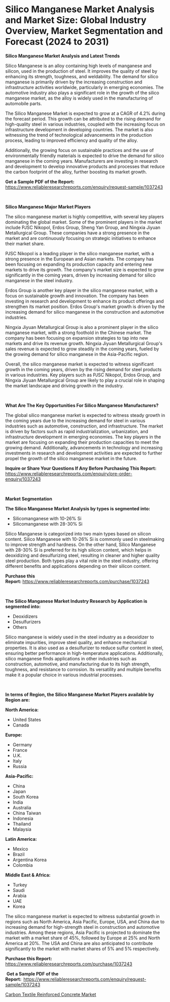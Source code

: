 <p><h1>Silico Manganese Market Analysis and Market Size: Global Industry Overview, Market Segmentation and Forecast (2024 to 2031)</h1></p><p><strong>Silico Manganese Market Analysis and Latest Trends</strong></p>
<p><p>Silico Manganese is an alloy containing high levels of manganese and silicon, used in the production of steel. It improves the quality of steel by enhancing its strength, toughness, and weldability. The demand for silico manganese is primarily driven by the increasing construction and infrastructure activities worldwide, particularly in emerging economies. The automotive industry also plays a significant role in the growth of the silico manganese market, as the alloy is widely used in the manufacturing of automobile parts.</p><p>The Silico Manganese Market is expected to grow at a CAGR of 4.2% during the forecast period. This growth can be attributed to the rising demand for high-quality steel in various industries, coupled with the increasing focus on infrastructure development in developing countries. The market is also witnessing the trend of technological advancements in the production process, leading to improved efficiency and quality of the alloy.</p><p>Additionally, the growing focus on sustainable practices and the use of environmentally friendly materials is expected to drive the demand for silico manganese in the coming years. Manufacturers are investing in research and development to develop innovative products and processes that reduce the carbon footprint of the alloy, further boosting its market growth.</p></p>
<p><strong>Get a Sample PDF of the Report:&nbsp;</strong> <a href="https://www.reliableresearchreports.com/enquiry/request-sample/1037243">https://www.reliableresearchreports.com/enquiry/request-sample/1037243</a></p>
<p>&nbsp;</p>
<p><strong>Silico Manganese Major Market Players</strong></p>
<p><p>The silico manganese market is highly competitive, with several key players dominating the global market. Some of the prominent players in the market include PJSC Nikopol, Erdos Group, Sheng Yan Group, and Ningxia Jiyuan Metallurgical Group. These companies have a strong presence in the market and are continuously focusing on strategic initiatives to enhance their market share.</p><p>PJSC Nikopol is a leading player in the silico manganese market, with a strong presence in the European and Asian markets. The company has been focusing on expanding its production capacity and entering new markets to drive its growth. The company's market size is expected to grow significantly in the coming years, driven by increasing demand for silico manganese in the steel industry.</p><p>Erdos Group is another key player in the silico manganese market, with a focus on sustainable growth and innovation. The company has been investing in research and development to enhance its product offerings and strengthen its market position. Erdos Group's market growth is driven by the increasing demand for silico manganese in the construction and automotive industries.</p><p>Ningxia Jiyuan Metallurgical Group is also a prominent player in the silico manganese market, with a strong foothold in the Chinese market. The company has been focusing on expansion strategies to tap into new markets and drive its revenue growth. Ningxia Jiyuan Metallurgical Group's sales revenue is expected to grow steadily in the coming years, fueled by the growing demand for silico manganese in the Asia-Pacific region.</p><p>Overall, the silico manganese market is expected to witness significant growth in the coming years, driven by the rising demand for steel products in various industries. Key players such as PJSC Nikopol, Erdos Group, and Ningxia Jiyuan Metallurgical Group are likely to play a crucial role in shaping the market landscape and driving growth in the industry.</p></p>
<p>&nbsp;</p>
<p><strong>What Are The Key Opportunities For Silico Manganese Manufacturers?</strong></p>
<p><p>The global silico manganese market is expected to witness steady growth in the coming years due to the increasing demand for steel in various industries such as automotive, construction, and infrastructure. The market is driven by factors such as rapid industrialization, urbanization, and infrastructure development in emerging economies. The key players in the market are focusing on expanding their production capacities to meet the growing demand. Additionally, advancements in technology and increasing investments in research and development activities are expected to further propel the growth of the silico manganese market in the future.</p></p>
<p><strong>Inquire or Share Your Questions If Any Before Purchasing This Report:</strong> <a href="https://www.reliableresearchreports.com/enquiry/pre-order-enquiry/1037243">https://www.reliableresearchreports.com/enquiry/pre-order-enquiry/1037243</a></p>
<p>&nbsp;</p>
<p><strong>Market Segmentation</strong></p>
<p><strong>The Silico Manganese Market Analysis by types is segmented into:</strong></p>
<p><ul><li>Silicomanganese with 10-26% Si</li><li>Silicomanganese with 28-30% Si</li></ul></p>
<p><p>Silico Manganese is categorized into two main types based on silicon content. Silico Manganese with 10-26% Si is commonly used in steelmaking to improve strength and hardness. On the other hand, Silico Manganese with 28-30% Si is preferred for its high silicon content, which helps in deoxidizing and desulfurizing steel, resulting in cleaner and higher quality steel production. Both types play a vital role in the steel industry, offering different benefits and applications depending on their silicon content.</p></p>
<p><strong>Purchase this Report:&nbsp;</strong><a href="https://www.reliableresearchreports.com/purchase/1037243">https://www.reliableresearchreports.com/purchase/1037243</a></p>
<p>&nbsp;</p>
<p><strong>The Silico Manganese Market Industry Research by Application is segmented into:</strong></p>
<p><ul><li>Deoxidizers</li><li>Desulfurizers</li><li>Others</li></ul></p>
<p><p>Silico manganese is widely used in the steel industry as a deoxidizer to eliminate impurities, improve steel quality, and enhance mechanical properties. It is also used as a desulfurizer to reduce sulfur content in steel, ensuring better performance in high-temperature applications. Additionally, silico manganese finds applications in other industries such as construction, automotive, and manufacturing due to its high strength, toughness, and resistance to corrosion. Its versatility and multiple benefits make it a popular choice in various industrial processes.</p></p>
<p>&nbsp;</p>
<p><strong>In terms of Region, the Silico Manganese Market Players available by Region are:</strong></p>
<p>
    <p> <strong> North America: </strong>
        <ul>
            <li>United States</li>
            <li>Canada</li>
        </ul>
        </p> 
    <p> <strong> Europe: </strong>
        <ul>
            <li>Germany</li>
            <li>France</li>
            <li>U.K.</li>
            <li>Italy</li>
            <li>Russia</li>
        </ul>
        </p> 
    <p> <strong> Asia-Pacific: </strong>
        <ul>
            <li>China</li>
            <li>Japan</li>
            <li>South Korea</li>
            <li>India</li>
            <li>Australia</li>
            <li>China Taiwan</li>
            <li>Indonesia</li>
            <li>Thailand</li>
            <li>Malaysia</li>
        </ul>
        </p> 
    <p> <strong> Latin America: </strong>
        <ul>
            <li>Mexico</li>
            <li>Brazil</li>
            <li>Argentina Korea</li>
            <li>Colombia</li>
        </ul>
        </p> 
    <p> <strong> Middle East & Africa: </strong>
        <ul>
            <li>Turkey</li>
            <li>Saudi</li>
            <li>Arabia</li>
            <li>UAE</li>
            <li>Korea</li>
        </ul>
    </p>
    </p>
<p><p>The silico manganese market is expected to witness substantial growth in regions such as North America, Asia Pacific, Europe, USA, and China due to increasing demand for high-strength steel in construction and automotive industries. Among these regions, Asia Pacific is projected to dominate the market with a market share of 45%, followed by Europe at 25% and North America at 20%. The USA and China are also anticipated to contribute significantly to the market with market shares of 5% and 5% respectively.</p></p>
<p><strong>Purchase this Report: </strong><a href="https://www.reliableresearchreports.com/purchase/1037243">https://www.reliableresearchreports.com/purchase/1037243</a></p>
<p>&nbsp;<strong>Get a Sample PDF of the Report:&nbsp;&nbsp;</strong><a href="https://www.reliableresearchreports.com/enquiry/request-sample/1037243">https://www.reliableresearchreports.com/enquiry/request-sample/1037243</a></p>
<p><strong></strong></p>
<p><p><a href="https://github.com/Alonsoolds3wq1d81czn8rbol/Market-Research-Report-List-1/blob/main/carbon-textile-reinforced-concrete-market.md">Carbon Textile Reinforced Concrete Market</a></p></p>